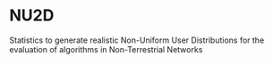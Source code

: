# NU2D
Statistics to generate realistic Non-Uniform User Distributions for the evaluation of algorithms in Non-Terrestrial Networks
